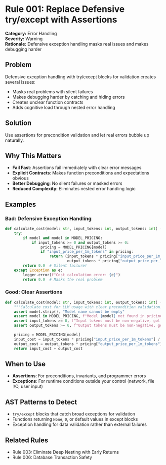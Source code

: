 # Rule 001: Replace Defensive try/except with Assertions

**Category:** Error Handling  
**Severity:** Warning  
**Rationale:** Defensive exception handling masks real issues and makes debugging harder

## Problem

Defensive exception handling with try/except blocks for validation creates several issues:
- Masks real problems with silent failures
- Makes debugging harder by catching and hiding errors
- Creates unclear function contracts
- Adds cognitive load through nested error handling

## Solution

Use assertions for precondition validation and let real errors bubble up naturally.

## Why This Matters

- **Fail Fast**: Assertions fail immediately with clear error messages
- **Explicit Contracts**: Makes function preconditions and expectations obvious
- **Better Debugging**: No silent failures or masked errors
- **Reduced Complexity**: Eliminates nested error handling logic

## Examples

### Bad: Defensive Exception Handling

```python
def calculate_cost(model: str, input_tokens: int, output_tokens: int) -> float:
    try:
        if model and model in MODEL_PRICING:
            if input_tokens >= 0 and output_tokens >= 0:
                pricing = MODEL_PRICING[model]
                if "input_price_per_1m_tokens" in pricing:
                    return (input_tokens * pricing["input_price_per_1m_tokens"] + 
                            output_tokens * pricing["output_price_per_1m_tokens"]) / 1_000_000
        return 0.0  # Silent failure!
    except Exception as e:
        logger.error(f"Cost calculation error: {e}")
        return 0.0  # Masks the real problem
```

### Good: Clear Assertions

```python
def calculate_cost(model: str, input_tokens: int, output_tokens: int) -> float:
    """Calculate cost for LLM usage with clear precondition validation."""
    assert model.strip(), "Model name cannot be empty"
    assert model in MODEL_PRICING, f"Model {model} not found in pricing data"
    assert input_tokens >= 0, f"Input tokens must be non-negative, got {input_tokens}"
    assert output_tokens >= 0, f"Output tokens must be non-negative, got {output_tokens}"
    
    pricing = MODEL_PRICING[model]
    input_cost = input_tokens * pricing["input_price_per_1m_tokens"] / 1_000_000
    output_cost = output_tokens * pricing["output_price_per_1m_tokens"] / 1_000_000
    return input_cost + output_cost
```

## When to Use

- **Assertions**: For preconditions, invariants, and programmer errors
- **Exceptions**: For runtime conditions outside your control (network, file I/O, user input)

## AST Patterns to Detect

- `try/except` blocks that catch broad exceptions for validation
- Functions returning `None`, `0`, or default values in except blocks
- Exception handling for data validation rather than external failures

## Related Rules

- Rule 003: Eliminate Deep Nesting with Early Returns
- Rule 006: Database Transaction Safety